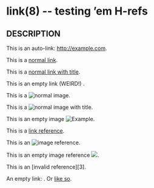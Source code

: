 # link(8) -- testing ’em H-refs

## DESCRIPTION

This is an auto-link: <http://example.com>.

This is a [normal link](http://example.com).

This is a [normal link with title](http://example.com "Example").

This is an empty link (WEIRD!) [](http://example.com "Example").

This is a ![normal image](http://example.com/favicon.ico).

This is a ![normal image with title](http://example.com/favicon.ico "Example").

This is an empty image ![](http://example.com/favicon.ico "Example").

This is a [link reference][1].

This is an ![image reference][2].

This is an empty image reference ![][2].

This is an [invalid reference][3].

An empty link: [](). Or [like so]().

[1]: http://example.com

[2]: http://example.com/favicon.ico
